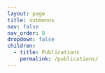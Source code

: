 ```yaml
---
layout: page
title: submenus
nav: false
nav_order: 8
dropdown: false
children:
  - title: Publications
    permalink: /publications/
---
```

